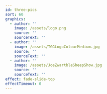 ```yaml
---
id: three-pics
sort: 60
graphics:
  - author: ''
    image: /assets/logo.png
    source: ''
    sourceText: ''
  - author: ''
    image: /assets/TGGLogoColourMedium.jpg
    source: ''
    sourceText: ''
  - author: ''
    image: /assets/JoeZwartbleSheepShow.jpg
    source: ''
    sourceText: ''
effect: fade-slide-top
effectTimeout: 0
---
```

&nbsp;
